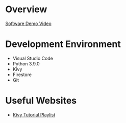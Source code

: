 # Overview



[Software Demo Video](https://youtu.be/08pb3RzIPEE)

# Development Environment

* Visual Studio Code
* Python 3.9.0
* Kivy
* Firestore
* Git

# Useful Websites

* [Kivy Tutorial Playlist](https://www.youtube.com/playlist?list=PLCC34OHNcOtpz7PJQ7Tv7hqFBP_xDDjqg)



